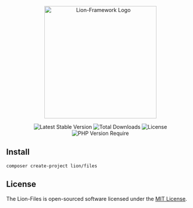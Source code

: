 <p align="center">
  <a href="https://lion-client.vercel.app/" target="_blank">
    <img
         src="https://user-images.githubusercontent.com/56183278/230516080-096130be-e474-4f3a-a78a-44d3973ff715.png"
         width="300"
         alt="Lion-Framework Logo"
    >
  </a>
</p>

<p align="center">
  <img src="http://poser.pugx.org/lion/files/v" alt="Latest Stable Version">
  <img src="http://poser.pugx.org/lion/files/downloads" alt="Total Downloads">
  <img src="http://poser.pugx.org/lion/files/license" alt="License">
  <img src="http://poser.pugx.org/lion/files/require/php" alt="PHP Version Require">
</p>

## Install

```shell
composer create-project lion/files
```

## License

The Lion-Files is open-sourced software licensed under the [MIT License](https://github.com/Sleon4/Lion-Files/blob/main/LICENSE).
